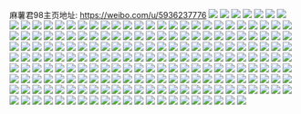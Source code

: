 麻薯君98主页地址: https://weibo.com/u/5936237776 
![](https://wx4.sinaimg.cn/mw2000/006tJQCAly1h8uhhb0eehj33282aob2a.jpg) 
![](https://wx4.sinaimg.cn/mw2000/006tJQCAly1h6tpd2itmmj31400u0dn7.jpg) 
![](https://wx4.sinaimg.cn/mw2000/006tJQCAly1h4rp89900tj32802yo4qq.jpg) 
![](https://wx4.sinaimg.cn/mw2000/006tJQCAly1h4rp86rywpj32dc35sqv7.jpg) 
![](https://wx4.sinaimg.cn/mw2000/006tJQCAly1h4rp8bmplgj32dc35s7wi.jpg) 
![](https://wx4.sinaimg.cn/mw2000/006tJQCAly1h4rp8ee5wdj32dc35sb2a.jpg) 
![](https://wx4.sinaimg.cn/mw2000/006tJQCAly1h4rp8heu0gj32802yo4qq.jpg) 
![](https://wx4.sinaimg.cn/mw2000/006tJQCAly1h4rp8iye5ej32bc334kjm.jpg) 
![](https://wx4.sinaimg.cn/mw2000/006tJQCAly1h4rp8kw0iaj32bc334hdv.jpg) 
![](https://wx4.sinaimg.cn/mw2000/006tJQCAly1h4rp8nprusj32bc334b2f.jpg) 
![](https://wx4.sinaimg.cn/mw2000/006tJQCAly1h4rp8quh54j32bc3347wn.jpg) 
![](https://wx4.sinaimg.cn/mw2000/006tJQCAly1h0qxx4yfcij30mi0mi7a6.jpg) 
![](https://wx4.sinaimg.cn/mw2000/006tJQCAly1gzixjfeprjj31br1brnm8.jpg) 
![](https://wx4.sinaimg.cn/mw2000/006tJQCAly1gyx5hyor3zj33402iq1l0.jpg) 
![](https://wx4.sinaimg.cn/mw2000/006tJQCAly1gyr9wtk3auj30v91vo1kj.jpg) 
![](https://wx4.sinaimg.cn/mw2000/006tJQCAly1gyr9wu9v0nj30v91vo18b.jpg) 
![](https://wx4.sinaimg.cn/mw2000/006tJQCAly1gu6xk1ahi9j32c03407wi.jpg) 
![](https://wx4.sinaimg.cn/mw2000/006tJQCAly1gu6xk3b8cij32c0340e82.jpg) 
![](https://wx4.sinaimg.cn/mw2000/006tJQCAly1gr0vtlucfnj311b0mae81.jpg) 
![](https://wx4.sinaimg.cn/mw2000/006tJQCAly1gqp8l414sej30u00u0wnn.jpg) 
![](https://wx4.sinaimg.cn/mw2000/006tJQCAly1gqnr9ml15mj30v91iz4po.jpg) 
![](https://wx4.sinaimg.cn/mw2000/006tJQCAly1gp8ya1xnavj32c02c0nna.jpg) 
![](https://wx4.sinaimg.cn/mw2000/006tJQCAly1gou76vf9qnj32br28j7s2.jpg) 
![](https://wx4.sinaimg.cn/mw2000/006tJQCAly1gou76u3ev4j30v914uads.jpg) 
![](https://wx4.sinaimg.cn/mw2000/006tJQCAly1gou76xa0b2j31ts23he4a.jpg) 
![](https://wx4.sinaimg.cn/mw2000/006tJQCAly1gnsodikj0uj32dc35se87.jpg) 
![](https://wx4.sinaimg.cn/mw2000/006tJQCAly1gnsodr9yvqj32dc35sb2f.jpg) 
![](https://wx4.sinaimg.cn/mw2000/006tJQCAly1gnsodtmnb1j32c02c0npd.jpg) 
![](https://wx4.sinaimg.cn/mw2000/006tJQCAly1gnsodzu4w3j32yo280b2d.jpg) 
![](https://wx4.sinaimg.cn/mw2000/006tJQCAly1gnsodccjxwj31y3327npe.jpg) 
![](https://wx4.sinaimg.cn/mw2000/006tJQCAly1gnsoe412emj32802yo4qt.jpg) 
![](https://wx4.sinaimg.cn/mw2000/006tJQCAly1gnqzsohpd5j33402c0kjm.jpg) 
![](https://wx4.sinaimg.cn/mw2000/006tJQCAly1gnqzsmur2yj335s2dcb2a.jpg) 
![](https://wx4.sinaimg.cn/mw2000/006tJQCAly1gnqzspdsqvj328l2zhe81.jpg) 
![](https://wx4.sinaimg.cn/mw2000/006tJQCAly1gnqzsq9resj32c0340x6p.jpg) 
![](https://wx4.sinaimg.cn/mw2000/006tJQCAly1gnqzss98i3j31zk1hob2e.jpg) 
![](https://wx4.sinaimg.cn/mw2000/006tJQCAly1gnqzst64koj33402c0npd.jpg) 
![](https://wx4.sinaimg.cn/mw2000/006tJQCAly1gnqzsuv7jnj32c03407wj.jpg) 
![](https://wx4.sinaimg.cn/mw2000/006tJQCAly1gnqzsvo4r2j33332bbe81.jpg) 
![](https://wx4.sinaimg.cn/mw2000/006tJQCAly1gnqzswky35j32c0340kjl.jpg) 
![](https://wx4.sinaimg.cn/mw2000/006tJQCAly1gnpsxznr9oj30rs3ln4qq.jpg) 
![](https://wx4.sinaimg.cn/mw2000/006tJQCAly1gnpsy0fibpj30rs3ce7wh.jpg) 
![](https://wx4.sinaimg.cn/mw2000/006tJQCAly1gnpsy19w0cj30rs2w6u0x.jpg) 
![](https://wx4.sinaimg.cn/mw2000/006tJQCAly1gnpsy27ze6j30rs339kjl.jpg) 
![](https://wx4.sinaimg.cn/mw2000/006tJQCAly1gnoc2b5l7xj33402c0npd.jpg) 
![](https://wx4.sinaimg.cn/mw2000/006tJQCAly1gnoc2d3541j32c0340qv5.jpg) 
![](https://wx4.sinaimg.cn/mw2000/006tJQCAly1gnoc2fklomj33402c0x6q.jpg) 
![](https://wx4.sinaimg.cn/mw2000/006tJQCAly1gnoc2a72hxj31l21l2kjl.jpg) 
![](https://wx4.sinaimg.cn/mw2000/006tJQCAly1gnoc2gmxh1j32c0340hdt.jpg) 
![](https://wx4.sinaimg.cn/mw2000/006tJQCAly1gnoc2hm3ffj32c03407wh.jpg) 
![](https://wx4.sinaimg.cn/mw2000/006tJQCAly1gnoc2ln0clj32yo2804qz.jpg) 
![](https://wx4.sinaimg.cn/mw2000/006tJQCAly1gnoc2pslyaj32o03k07wq.jpg) 
![](https://wx4.sinaimg.cn/mw2000/006tJQCAly1gnoc2tygkej32802yoe8c.jpg) 
![](https://wx4.sinaimg.cn/mw2000/006tJQCAly1gnjp1rasmej32yo280e89.jpg) 
![](https://wx4.sinaimg.cn/mw2000/006tJQCAly1gnigio53xmj32ds1sckjs.jpg) 
![](https://wx4.sinaimg.cn/mw2000/006tJQCAly1gnigiq31loj32ds1sce88.jpg) 
![](https://wx4.sinaimg.cn/mw2000/006tJQCAly1gnd56jlp49j32c0340u0y.jpg) 
![](https://wx4.sinaimg.cn/mw2000/006tJQCAly1gnd56pwtszj32c03401ky.jpg) 
![](https://wx4.sinaimg.cn/mw2000/006tJQCAly1gnd56ulonzj32c0340qv6.jpg) 
![](https://wx4.sinaimg.cn/mw2000/006tJQCAly1gnd56xo6ywj32ds1scnpk.jpg) 
![](https://wx4.sinaimg.cn/mw2000/006tJQCAly1gnaopmk58fj33402c0b2c.jpg) 
![](https://wx4.sinaimg.cn/mw2000/006tJQCAly1gnaopku3cej33402c0e82.jpg) 
![](https://wx4.sinaimg.cn/mw2000/006tJQCAly1gnaopntqwvj33402c01ky.jpg) 
![](https://wx4.sinaimg.cn/mw2000/006tJQCAly1gnaopp9nx1j33402c0kjm.jpg) 
![](https://wx4.sinaimg.cn/mw2000/006tJQCAly1gnaopqocdpj33402c0kjm.jpg) 
![](https://wx4.sinaimg.cn/mw2000/006tJQCAly1gnaops9yzdj32c0340kjm.jpg) 
![](https://wx4.sinaimg.cn/mw2000/006tJQCAly1gn2lq3ucyhj30qd15c7c1.jpg) 
![](https://wx4.sinaimg.cn/mw2000/006tJQCAly1gmtgnuwh94j31o0280kjl.jpg) 
![](https://wx4.sinaimg.cn/mw2000/006tJQCAly1gmtgntire4j31o0280hdt.jpg) 
![](https://wx4.sinaimg.cn/mw2000/006tJQCAly1gmj1vn4w1pj31cj1zkx6r.jpg) 
![](https://wx4.sinaimg.cn/mw2000/006tJQCAly1gmj1vo9sv2j32c03404qq.jpg) 
![](https://wx4.sinaimg.cn/mw2000/006tJQCAly1gmj1vphkd5j30v90va7wh.jpg) 
![](https://wx4.sinaimg.cn/mw2000/006tJQCAly1gmj1vt236jj31zk1hne82.jpg) 
![](https://wx4.sinaimg.cn/mw2000/006tJQCAly1gmj1vtyldej323o2aekjl.jpg) 
![](https://wx4.sinaimg.cn/mw2000/006tJQCAly1gmj1vv6tx1j33402c04qp.jpg) 
![](https://wx4.sinaimg.cn/mw2000/006tJQCAly1gmj1vw5f9oj33402c0k33.jpg) 
![](https://wx4.sinaimg.cn/mw2000/006tJQCAly1gmj1vjdfosj33402c0hdt.jpg) 
![](https://wx4.sinaimg.cn/mw2000/006tJQCAly1gmj1vxcj5dj33402c0jwo.jpg) 
![](https://wx4.sinaimg.cn/mw2000/006tJQCAly1gmffwmebb5j32ds1scu13.jpg) 
![](https://wx4.sinaimg.cn/mw2000/006tJQCAly1gmffwpjvqjj32ds1scx6v.jpg) 
![](https://wx4.sinaimg.cn/mw2000/006tJQCAly1gmaz1s7h7kj33402c0wpm.jpg) 
![](https://wx4.sinaimg.cn/mw2000/006tJQCAly1gmaz1npihdj32c03407wi.jpg) 
![](https://wx4.sinaimg.cn/mw2000/006tJQCAly1gmaz1qoqfdj33402c01kx.jpg) 
![](https://wx4.sinaimg.cn/mw2000/006tJQCAly1gmaz1pd9zpj32c0340u0x.jpg) 
![](https://wx4.sinaimg.cn/mw2000/006tJQCAly1gmaz1u1xr9j31jk2bcu0x.jpg) 
![](https://wx4.sinaimg.cn/mw2000/006tJQCAly1gmaz1mlmf9j32c0340qv5.jpg) 
![](https://wx4.sinaimg.cn/mw2000/006tJQCAly1gllhjjy4nmj31vc1u9b2d.jpg) 
![](https://wx4.sinaimg.cn/mw2000/006tJQCAly1gllhdtas99j33402c01ky.jpg) 
![](https://wx4.sinaimg.cn/mw2000/006tJQCAly1gllhdx32bcj32c0340kjm.jpg) 
![](https://wx4.sinaimg.cn/mw2000/006tJQCAly1gllhe0os7pj33402c0e81.jpg) 
![](https://wx4.sinaimg.cn/mw2000/006tJQCAly1gllhe44sjtj33402c07wh.jpg) 
![](https://wx4.sinaimg.cn/mw2000/006tJQCAly1gllhdeqemwj32c0340x6p.jpg) 
![](https://wx4.sinaimg.cn/mw2000/006tJQCAly1gi841fhnc4j31jk15oqv5.jpg) 
![](https://wx4.sinaimg.cn/mw2000/006tJQCAly1gi841e5kuij315o1jku0x.jpg) 
![](https://wx4.sinaimg.cn/mw2000/006tJQCAly1gi841etbaxj31jk15o7wh.jpg) 
![](https://wx4.sinaimg.cn/mw2000/006tJQCAly1gi841g28gwj315o1jk7wh.jpg) 
![](https://wx4.sinaimg.cn/mw2000/006tJQCAly1gi841diposj31jk15oqv5.jpg) 
![](https://wx4.sinaimg.cn/mw2000/006tJQCAly1gi841ghh0aj30u01hc7qk.jpg) 
![](https://wx4.sinaimg.cn/mw2000/007MFBMYly1ghrg1wmk8gj308w0hsq8h.jpg) 
![](https://wx4.sinaimg.cn/mw2000/006tJQCAly1ghhaue4v82j30fc0fcwfd.jpg) 
![](https://wx4.sinaimg.cn/mw2000/006tJQCAly1gddiio1ix0j30t1171hdt.jpg) 
![](https://wx4.sinaimg.cn/mw2000/006tJQCAly1gddiip1eq7j30sg17fkjl.jpg) 
![](https://wx4.sinaimg.cn/mw2000/006tJQCAly1gddiiqbuixj30sv172e81.jpg) 
![](https://wx4.sinaimg.cn/mw2000/006tJQCAly1gd1tu63zkyj33282aou12.jpg) 
![](https://wx4.sinaimg.cn/mw2000/006tJQCAly1gd1tubmpx5j33282aoqvb.jpg) 
![](https://wx4.sinaimg.cn/mw2000/006tJQCAly1gd1tuf3yzkj33282ao4qv.jpg) 
![](https://wx4.sinaimg.cn/mw2000/006tJQCAly1ga5yo934c3j30u0140430.jpg) 
![](https://wx4.sinaimg.cn/mw2000/006tJQCAly1g90b9a5fhnj31400u0grq.jpg) 
![](https://wx4.sinaimg.cn/mw2000/006tJQCAly1g4wyjwstbcj31w01w07wh.jpg) 
![](https://wx4.sinaimg.cn/mw2000/006tJQCAly1g1qwporapyj31mc25snpd.jpg) 
![](https://wx4.sinaimg.cn/mw2000/006tJQCAly1fylolx0kiwj30zk0qok62.jpg) 
![](https://wx4.sinaimg.cn/mw2000/006tJQCAly1fylolxx12ej30qo0rvgvl.jpg) 
![](https://wx4.sinaimg.cn/mw2000/006tJQCAly1fylolz5azgj31ba0qo4fw.jpg) 
![](https://wx4.sinaimg.cn/mw2000/006tJQCAly1fylolzugmuj30yo0qon7n.jpg) 
![](https://wx4.sinaimg.cn/mw2000/006tJQCAly1fylom0i90gj30qo0zkqc7.jpg) 
![](https://wx4.sinaimg.cn/mw2000/006tJQCAly1fylom16u2bj30zk0qogux.jpg) 
![](https://wx4.sinaimg.cn/mw2000/006tJQCAly1fylom1yjarj30zz0qo4ag.jpg) 
![](https://wx4.sinaimg.cn/mw2000/006tJQCAly1fylom2qv84j30qo0zkn8s.jpg) 
![](https://wx4.sinaimg.cn/mw2000/006tJQCAly1fylolvnj7aj30qo0qradv.jpg) 
![](https://wx4.sinaimg.cn/mw2000/006tJQCAgy1fxh6wlraskj31400u0nmb.jpg) 
![](https://wx4.sinaimg.cn/mw2000/006tJQCAgy1fxh6wqciw0j31400u04qp.jpg) 
![](https://wx4.sinaimg.cn/mw2000/006tJQCAgy1fxh6wwpow3j31400u0e3j.jpg) 
![](https://wx4.sinaimg.cn/mw2000/006tJQCAgy1fxh6wuz5iqj31400u0kf7.jpg) 
![](https://wx4.sinaimg.cn/mw2000/006tJQCAgy1fxh6x9tfivj31400u01kx.jpg) 
![](https://wx4.sinaimg.cn/mw2000/006tJQCAgy1fxh6wt1k7aj31400u0nkd.jpg) 
![](https://wx4.sinaimg.cn/mw2000/006tJQCAgy1fxh6x013j8j31400u0e81.jpg) 
![](https://wx4.sinaimg.cn/mw2000/006tJQCAgy1fxh6x2zy5pj30u01407wh.jpg) 
![](https://wx4.sinaimg.cn/mw2000/006tJQCAgy1fxh6x6cvdaj30u0140e81.jpg) 
![](https://wx4.sinaimg.cn/mw2000/006tJQCAly1fxfz8biimfj31o01o01kx.jpg) 
![](https://wx4.sinaimg.cn/mw2000/006tJQCAly1fxfz8glcl7j32c02c0npd.jpg) 
![](https://wx4.sinaimg.cn/mw2000/006tJQCAly1fxfz8f1gk1j31400u0npd.jpg) 
![](https://wx4.sinaimg.cn/mw2000/006tJQCAly1fxfz8hr04jj30u01404qp.jpg) 
![](https://wx4.sinaimg.cn/mw2000/006tJQCAly1fxfz8a089fj31o01o0npd.jpg) 
![](https://wx4.sinaimg.cn/mw2000/006tJQCAly1fxfz8dn16wj31o01o01kx.jpg) 
![](https://wx4.sinaimg.cn/mw2000/006tJQCAly1fxfz8itai3j30u0140b29.jpg) 
![](https://wx4.sinaimg.cn/mw2000/006tJQCAly1fxfz8k9pgoj32c02c07wi.jpg) 
![](https://wx4.sinaimg.cn/mw2000/006tJQCAly1fxfz8ld44aj31400u01kx.jpg) 
![](https://wx4.sinaimg.cn/mw2000/006tJQCAly1fxeyk1bs2zj30u0140aeh.jpg) 
![](https://wx4.sinaimg.cn/mw2000/006tJQCAly1fxeyk2f31tj30u01hc1kx.jpg) 
![](https://wx4.sinaimg.cn/mw2000/006tJQCAly1fxeyk33lovj30u0140q6t.jpg) 
![](https://wx4.sinaimg.cn/mw2000/006tJQCAly1fxeyk3tbksj30u0140jvo.jpg) 
![](https://wx4.sinaimg.cn/mw2000/006tJQCAly1fxeyk598rnj30u0140tvd.jpg) 
![](https://wx4.sinaimg.cn/mw2000/006tJQCAly1fxeyk5vqtrj30u0140aeg.jpg) 
![](https://wx4.sinaimg.cn/mw2000/006tJQCAly1fxcmj5jzuuj31j42aokjl.jpg) 
![](https://wx4.sinaimg.cn/mw2000/006tJQCAly1fxcmj9hcmzj31j42ao4qq.jpg) 
![](https://wx4.sinaimg.cn/mw2000/006tJQCAly1fxcmjtr7f0j31j42ao1ky.jpg) 
![](https://wx4.sinaimg.cn/mw2000/006tJQCAly1fxcmjde13qj32ao1j4x6p.jpg) 
![](https://wx4.sinaimg.cn/mw2000/006tJQCAly1fxcmjh8i65j31j42ao7wi.jpg) 
![](https://wx4.sinaimg.cn/mw2000/006tJQCAly1fxcmjknherj31j42aoqv5.jpg) 
![](https://wx4.sinaimg.cn/mw2000/006tJQCAly1fxcmjol6fgj32ao1j41ky.jpg) 
![](https://wx4.sinaimg.cn/mw2000/006tJQCAly1fxcmk3nij9j32ao1j4b2b.jpg) 
![](https://wx4.sinaimg.cn/mw2000/006tJQCAly1fxcmk7w6w3j32ao1j4x6p.jpg) 
![](https://wx4.sinaimg.cn/mw2000/006tJQCAly1fwyncw97dcj31hc1z47wh.jpg) 
![](https://wx4.sinaimg.cn/mw2000/006tJQCAly1fwyncxk5n1j31hc1z44qp.jpg) 
![](https://wx4.sinaimg.cn/mw2000/006tJQCAly1fww1rdm0csj31400u0njc.jpg) 
![](https://wx4.sinaimg.cn/mw2000/006tJQCAly1fww1rh50zej31400u0aw5.jpg) 
![](https://wx4.sinaimg.cn/mw2000/006tJQCAly1fucuivoqxgj30rs2henpd.jpg) 
![](https://wx4.sinaimg.cn/mw2000/006tJQCAly1fucop88uj1j32ao328kjl.jpg) 
![](https://wx4.sinaimg.cn/mw2000/006tJQCAly1fucopboh5xj32ao328u0x.jpg) 
![](https://wx4.sinaimg.cn/mw2000/006tJQCAly1fucopd2dcij32ao3284qq.jpg) 
![](https://wx4.sinaimg.cn/mw2000/006tJQCAly1fucopf0z3fj32ao3284qq.jpg) 
![](https://wx4.sinaimg.cn/mw2000/006tJQCAly1fucopgousuj32ao328qv5.jpg) 
![](https://wx4.sinaimg.cn/mw2000/006tJQCAly1fucopic3zdj32ao328qv5.jpg) 
![](https://wx4.sinaimg.cn/mw2000/006tJQCAly1fucopjtusaj32ao328kjl.jpg) 
![](https://wx4.sinaimg.cn/mw2000/006tJQCAly1fucopl3ii2j32ao328kjl.jpg) 
![](https://wx4.sinaimg.cn/mw2000/006tJQCAly1fucopmdbrcj31400u01kx.jpg) 
![](https://wx4.sinaimg.cn/mw2000/006tJQCAly1ft04t7w4xqj30u01hcb0l.jpg) 
![](https://wx4.sinaimg.cn/mw2000/006tJQCAly1ft04tclf3qj30u01hc1kx.jpg) 
![](https://wx4.sinaimg.cn/mw2000/006tJQCAly1ft04t6ccraj33v92kydq6.jpg) 
![](https://wx4.sinaimg.cn/mw2000/006tJQCAly1ft04t9bfllj30u0140aya.jpg) 
![](https://wx4.sinaimg.cn/mw2000/006tJQCAly1ft04pwg7ddj30qo0zkwkt.jpg) 
![](https://wx4.sinaimg.cn/mw2000/006tJQCAly1ft04t59n38j30b91o0tl3.jpg) 
![](https://wx4.sinaimg.cn/mw2000/006tJQCAly1fs6il7nny9j30u00u018w.jpg) 
![](https://wx4.sinaimg.cn/mw2000/006tJQCAly1fs6il8qn3aj30u01407wh.jpg) 
![](https://wx4.sinaimg.cn/mw2000/006tJQCAly1fs6il9ph3hj30u00gv48j.jpg) 
![](https://wx4.sinaimg.cn/mw2000/006tJQCAly1fs6ilaufjgj30u00u07tp.jpg) 
![](https://wx4.sinaimg.cn/mw2000/006tJQCAly1fs6ilc7qd0j30u00u0kal.jpg) 
![](https://wx4.sinaimg.cn/mw2000/006tJQCAly1fs6ioqf4lxj30u00u01dq.jpg) 
![](https://wx4.sinaimg.cn/mw2000/006tJQCAly1fs6ilfnopgj30u00u04qp.jpg) 
![](https://wx4.sinaimg.cn/mw2000/006tJQCAly1fs6ilgkngoj30u00u07q8.jpg) 
![](https://wx4.sinaimg.cn/mw2000/006tJQCAly1fs1wjibemej30u01hcwhs.jpg) 
![](https://wx4.sinaimg.cn/mw2000/006tJQCAly1fs1wjiwcjxj30u01hcq64.jpg) 
![](https://wx4.sinaimg.cn/mw2000/006tJQCAly1fs1wlo23vmj30qo1bek0d.jpg) 
![](https://wx4.sinaimg.cn/mw2000/006tJQCAly1fs1wjjzej0j30go0fvgme.jpg) 
![](https://wx4.sinaimg.cn/mw2000/006tJQCAly1fqmtrseyerj33282aokjn.jpg) 
![](https://wx4.sinaimg.cn/mw2000/006tJQCAly1fqmts7rqbxj33282aohdw.jpg) 
![](https://wx4.sinaimg.cn/mw2000/006tJQCAly1fqlc6817ftj31400u0qtt.jpg) 
![](https://wx4.sinaimg.cn/mw2000/006tJQCAly1fq6gefv8x5j31w0129ql0.jpg) 
![](https://wx4.sinaimg.cn/mw2000/006tJQCAly1fq6geih86yj31hc0u0gpu.jpg) 
![](https://wx4.sinaimg.cn/mw2000/006tJQCAly1fq6gej7fzvj30k00zk0uo.jpg) 
![](https://wx4.sinaimg.cn/mw2000/006tJQCAly1fq6gek0nroj30k00wpdgw.jpg) 
![](https://wx4.sinaimg.cn/mw2000/006tJQCAly1fq40rms1qej31z41bfkjm.jpg) 
![](https://wx4.sinaimg.cn/mw2000/006tJQCAly1fq40rnqqm2j30rs27ie81.jpg) 
![](https://wx4.sinaimg.cn/mw2000/006tJQCAly1fq40rp52rvj31z41bfhdu.jpg) 
![](https://wx4.sinaimg.cn/mw2000/006tJQCAly1fph4t500a5j30m80m8mzq.jpg) 
![](https://wx4.sinaimg.cn/mw2000/006tJQCAly1fph4t5mqt8j31be0qo0zc.jpg) 
![](https://wx4.sinaimg.cn/mw2000/006tJQCAly1fph4t61hg8j30m80m8q47.jpg) 
![](https://wx4.sinaimg.cn/mw2000/006tJQCAly1fph4t6arvaj30m80m8abx.jpg) 
![](https://wx4.sinaimg.cn/mw2000/006tJQCAly1fph4t6llwcj30m80m8my7.jpg) 
![](https://wx4.sinaimg.cn/mw2000/006tJQCAly1fph4t6wzyxj30m80m80v8.jpg) 
![](https://wx4.sinaimg.cn/mw2000/006tJQCAly1fph4t7p0baj31be0qoaes.jpg) 
![](https://wx4.sinaimg.cn/mw2000/006tJQCAly1fph4t8ju2oj30zk0qo44c.jpg) 
![](https://wx4.sinaimg.cn/mw2000/006tJQCAly1fph4t92vo8j31be0qoq7b.jpg) 
